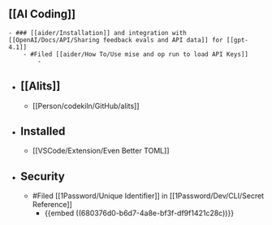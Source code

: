 ## [[AI Coding]]
	- ### [[aider/Installation]] and integration with [[OpenAI/Docs/API/Sharing feedback evals and API data]] for [[gpt-4.1]]
		- #Filed [[aider/How To/Use mise and op run to load API Keys]]
			-
- ## [[Alits]]
	- [[Person/codekiln/GitHub/alits]]
- ## Installed
	- [[VSCode/Extension/Even Better TOML]]
- ## Security
	- #Filed [[1Password/Unique Identifier]] in [[1Password/Dev/CLI/Secret Reference]]
		- {{embed ((680376d0-b6d7-4a8e-bf3f-df9f1421c28c))}}